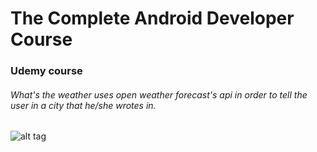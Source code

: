 # The Complete Android Developer Course
### Udemy course
###### What's the weather uses open weather forecast's api in order to tell the user in a city that he/she wrotes in.

![alt tag](https://raw.github.com/woemike/WhatsTheWeather/master/Pictures/image.png)